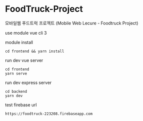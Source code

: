 # FoodTruck-Project
모바일웹 푸드트럭 프로젝트 (Mobile Web Lecure - Foodtruck Project)

use module
vue cli 3

module install
```
cd frontend && yarn install
```

run dev vue server 
```
cd frontend
yarn serve
```

run dev express server
```
cd backend
yarn dev
```

test firebase url
```
https://foodtruck-223208.firebaseapp.com
```
